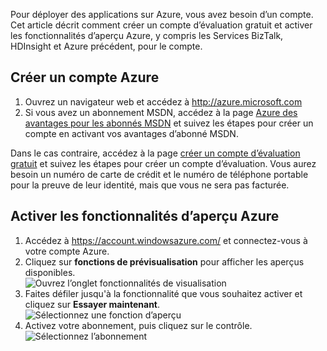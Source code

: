 Pour déployer des applications sur Azure, vous avez besoin d’un compte. Cet article décrit comment créer un compte d’évaluation gratuit et activer les fonctionnalités d’aperçu Azure, y compris les Services BizTalk, HDInsight et Azure précédent, pour le compte.

## <a name="create-an-azure-account"></a>Créer un compte Azure

1.  Ouvrez un navigateur web et accédez à <http://azure.microsoft.com>
2.  Si vous avez un abonnement MSDN, accédez à la page [Azure des avantages pour les abonnés MSDN](https://azure.microsoft.com/pricing/member-offers/msdn-benefits-details/) et suivez les étapes pour créer un compte en activant vos avantages d’abonné MSDN.

   Dans le cas contraire, accédez à la page [créer un compte d’évaluation gratuit](https://azure.microsoft.com/pricing/free-trial/) et suivez les étapes pour créer un compte d’évaluation. Vous aurez besoin un numéro de carte de crédit et le numéro de téléphone portable pour la preuve de leur identité, mais que vous ne sera pas facturée.

## <a name="enable-azure-preview-features"></a>Activer les fonctionnalités d’aperçu Azure

1.  Accédez à <https://account.windowsazure.com/> et connectez-vous à votre compte Azure.
2.  Cliquez sur **fonctions de prévisualisation** pour afficher les aperçus disponibles.<br />
    ![Ouvrez l’onglet fonctionnalités de visualisation][1]
3.  Faites défiler jusqu'à la fonctionnalité que vous souhaitez activer et cliquez sur **Essayer maintenant**.<br />
    ![Sélectionnez une fonction d’aperçu][2]
4.  Activez votre abonnement, puis cliquez sur le contrôle.<br />
    ![Sélectionnez l’abonnement][3]

[1]: ./media/create-an-azure-account/antares-iaas-preview-01.png
[2]: ./media/create-an-azure-account/antares-iaas-preview-05.png
[3]: ./media/create-an-azure-account/antares-iaas-preview-06.png
